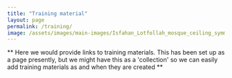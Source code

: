```yaml
---
title: "Training material"
layout: page
permalink: /training/
image: /assets/images/main-images/Isfahan_Lotfollah_mosque_ceiling_symmetric_narrow_border.png
---
```


** Here we would provide links to training materials. This has been set up as a page presently, but we might have this as a 'collection' so we can easily add training materials as and when they are created **
